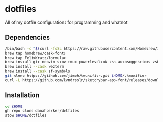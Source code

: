 # dotfiles

All of my dotfile configurations for programming and whatnot

## Dependencies

```sh
/bin/bash -c "$(curl -fsSL https://raw.githubusercontent.com/Homebrew/install/HEAD/install.sh)"
brew tap homebrew/cask-fonts
brew tap FelixKratz/formulae
brew install git neovim stow tmux powerlevel10k zsh-autosuggestions zsh-syntax-highlighting fzf eza zoxide font-meslo-lg-nerd-font sketchybar font-hack-nerd-font jq font-sf-pro neofetch cmatrix btop
brew install --cask wezterm
brew install --cask sf-symbols
git clone https://github.com/jimeh/tmuxifier.git $HOME/.tmuxifier
curl -L https://github.com/kvndrsslr/sketchybar-app-font/releases/download/v1.0.16/sketchybar-app-font.ttf -o $HOME/Library/Fonts/sketchybar-app-font.ttf
```

## Installation

```sh
cd $HOME
gh repo clone danahparker/dotfiles
stow $HOME/dotfiles
```
